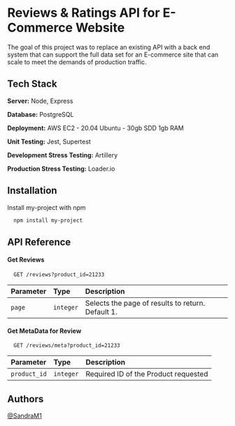 # Reviews & Ratings API for E-Commerce Website

The goal of this project was to replace an existing API with a back end system that can support the full data set for an E-commerce site that can scale to meet the demands of production traffic.

## Tech Stack

**Server:** Node, Express

**Database:** PostgreSQL

**Deployment:** AWS EC2 - 20.04 Ubuntu - 30gb SDD 1gb RAM

**Unit Testing:** Jest, Supertest

**Development Stress Testing:** Artillery

**Production Stress Testing:** Loader.io

## Installation

Install my-project with npm

```bash
  npm install my-project
```

## API Reference

#### Get Reviews

```http
  GET /reviews?product_id=21233
```

| Parameter | Type     | Description                |
| :-------- | :------- | :------------------------- |
| `page` | `integer` | Selects the page of results to return. Default 1. |

#### Get MetaData for Review

```http
  GET /reviews/meta?product_id=21233
```

| Parameter | Type     | Description                       |
| :-------- | :------- | :-------------------------------- |
| `product_id`      | `integer` | Required ID of the Product requested |

## Authors
[@SandraM1](https://github.com/SandraM1)
